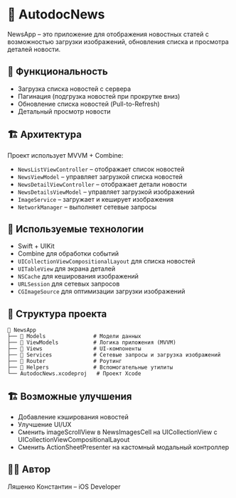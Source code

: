 # 📱 AutodocNews

NewsApp – это приложение для отображения новостных статей с возможностью загрузки изображений, обновления списка и просмотра деталей новости.  

## 📌 Функциональность

- Загрузка списка новостей с сервера
- Пагинация (подгрузка новостей при прокрутке вниз)
- Обновление списка новостей (Pull-to-Refresh)
- Детальный просмотр новости

## 🏗️ Архитектура

Проект использует MVVM + Combine:
- `NewsListViewController` – отображает список новостей
- `NewsViewModel` – управляет загрузкой списка новостей
- `NewsDetailViewController` – отображает детали новости
- `NewsDetailsViewModel` – управляет загрузкой изображений
- `ImageService` – загружает и кеширует изображения
- `NetworkManager` – выполняет сетевые запросы

## 🔧 Используемые технологии

- Swift + UIKit
- Combine для обработки событий
- `UICollectionViewCompositionalLayout` для списка новостей
- `UITableView` для экрана деталей
- `NSCache` для кеширования изображений
- `URLSession` для сетевых запросов
- `CGImageSource` для оптимизации загрузки изображений

## 📂 Структура проекта

```
📂 NewsApp
├── 📂 Models               # Модели данных
├── 📂 ViewModels           # Логика приложения (MVVM)
├── 📂 Views                # UI-компоненты
├── 📂 Services             # Сетевые запросы и загрузка изображений
├── 📂 Router               # Роутинг
├── 📂 Helpers              # Вспомогательные утилиты
└── AutodocNews.xcodeproj   # Проект Xcode
```

## 🏗 Возможные улучшения  

- Добавление кэширования новостей  
- Улучшение UI/UX  
- Сменить imageScrollView в NewsImagesCell на UICollectionView с UICollectionViewCompositionalLayout
- Сменить ActionSheetPresenter на кастомный модальный контроллер

## 👨‍💻 Автор  

Ляшенко Константин – iOS Developer  
